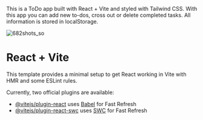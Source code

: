 This is a ToDo app built with React + Vite and styled with Tailwind CSS. With this app you can add new to-dos, cross out or delete completed tasks. All information is stored in localStorage.

![682shots_so](https://github.com/user-attachments/assets/c1251af8-b677-4b6e-bfe3-e5905c5a289a)



# React + Vite

This template provides a minimal setup to get React working in Vite with HMR and some ESLint rules.

Currently, two official plugins are available:

- [@vitejs/plugin-react](https://github.com/vitejs/vite-plugin-react/blob/main/packages/plugin-react/README.md) uses [Babel](https://babeljs.io/) for Fast Refresh
- [@vitejs/plugin-react-swc](https://github.com/vitejs/vite-plugin-react-swc) uses [SWC](https://swc.rs/) for Fast Refresh

